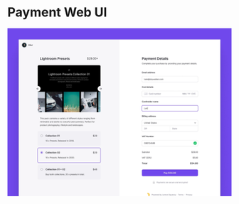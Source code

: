 # Payment Web UI

<img src="https://raw.githubusercontent.com/The-CODE-Plus-Plus-Community/Payment-Web-UI/main/Design/Payment.webp">
